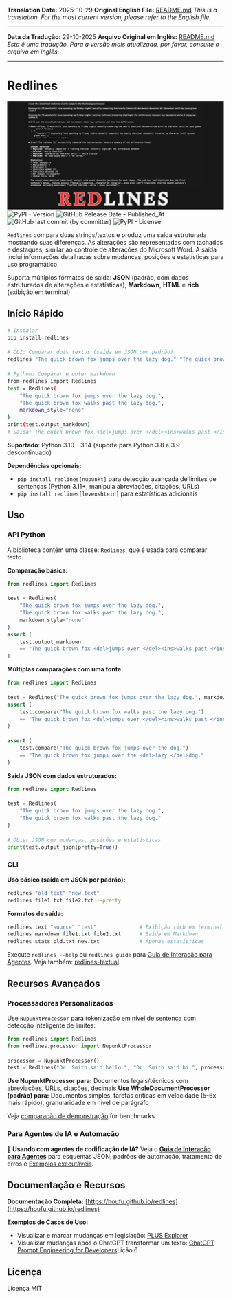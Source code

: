 **Translation Date:** 2025-10-29
**Original English File:** [README.md](https://github.com/houfu/redlines/blob/master/README.md)
*This is a translation. For the most current version, please refer to the English file.*

---

**Data da Tradução:** 29-10-2025
**Arquivo Original em Inglês:** [README.md](https://github.com/houfu/redlines/blob/master/README.md)
*Esta é uma tradução. Para a versão mais atualizada, por favor, consulte o arquivo em inglês.*

---
# Redlines
![Repository banner image](repository-open-graph.png)
![PyPI - Version](https://img.shields.io/pypi/v/redlines)
![GitHub Release Date - Published_At](https://img.shields.io/github/release-date/houfu/redlines)
![GitHub last commit (by committer)](https://img.shields.io/github/last-commit/houfu/redlines)
![PyPI - License](https://img.shields.io/pypi/l/redlines)

`Redlines` compara duas strings/textos e produz uma saída estruturada mostrando suas diferenças. As alterações são representadas com tachados e destaques, similar ao controle de alterações do Microsoft Word. A saída inclui informações detalhadas sobre mudanças, posições e estatísticas para uso programático.

Suporta múltiplos formatos de saída: **JSON** (padrão, com dados estruturados de alterações e estatísticas), **Markdown**, **HTML** e **rich** (exibição em terminal).

## Início Rápido

```bash
# Instalar
pip install redlines

# CLI: Comparar dois textos (saída em JSON por padrão)
redlines "The quick brown fox jumps over the lazy dog." "The quick brown fox walks past the lazy dog."

# Python: Comparar e obter markdown
from redlines import Redlines
test = Redlines(
    "The quick brown fox jumps over the lazy dog.",
    "The quick brown fox walks past the lazy dog.",
    markdown_style="none"
)
print(test.output_markdown)
# Saída: The quick brown fox <del>jumps over </del><ins>walks past </ins>the lazy dog.
```

**Suportado**: Python 3.10 - 3.14 (suporte para Python 3.8 e 3.9 descontinuado)

**Dependências opcionais:**
- `pip install redlines[nupunkt]` para detecção avançada de limites de sentenças (Python 3.11+, manipula abreviações, citações, URLs)
- `pip install redlines[levenshtein]` para estatísticas adicionais

## Uso

### API Python

A biblioteca contém uma classe: `Redlines`, que é usada para comparar texto.

**Comparação básica:**
```python
from redlines import Redlines

test = Redlines(
    "The quick brown fox jumps over the lazy dog.",
    "The quick brown fox walks past the lazy dog.",
    markdown_style="none"
)
assert (
    test.output_markdown
    == "The quick brown fox <del>jumps over </del><ins>walks past </ins>the lazy dog."
)
```

**Múltiplas comparações com uma fonte:**
```python
from redlines import Redlines

test = Redlines("The quick brown fox jumps over the lazy dog.", markdown_style="none")
assert (
    test.compare("The quick brown fox walks past the lazy dog.")
    == "The quick brown fox <del>jumps over </del><ins>walks past </ins>the lazy dog."
)

assert (
    test.compare("The quick brown fox jumps over the dog.")
    == "The quick brown fox jumps over the <del>lazy </del>dog."
)
```

**Saída JSON com dados estruturados:**
```python
from redlines import Redlines

test = Redlines(
    "The quick brown fox jumps over the lazy dog.",
    "The quick brown fox walks past the lazy dog."
)

# Obter JSON com mudanças, posições e estatísticas
print(test.output_json(pretty=True))
```

### CLI

**Uso básico (saída em JSON por padrão):**
```bash
redlines "old text" "new text"
redlines file1.txt file2.txt --pretty
```

**Formatos de saída:**
```bash
redlines text "source" "test"              # Exibição rich em terminal
redlines markdown file1.txt file2.txt      # Saída em Markdown
redlines stats old.txt new.txt             # Apenas estatísticas
```

Execute `redlines --help` ou `redlines guide` para [Guia de Interação para Agentes](AGENT_GUIDE.md). Veja também: [redlines-textual](https://github.com/houfu/redlines-textual).

## Recursos Avançados

### Processadores Personalizados

Use `NupunktProcessor` para tokenização em nível de sentença com detecção inteligente de limites:

```python
from redlines import Redlines
from redlines.processor import NupunktProcessor

processor = NupunktProcessor()
test = Redlines("Dr. Smith said hello.", "Dr. Smith said hi.", processor=processor)
```

**Use NupunktProcessor para:** Documentos legais/técnicos com abreviações, URLs, citações, decimais
**Use WholeDocumentProcessor (padrão) para:** Documentos simples, tarefas críticas em velocidade (5-6x mais rápido), granularidade em nível de parágrafo

Veja [comparação de demonstração](demo/README.md) for benchmarks.

### Para Agentes de IA e Automação

**🤖 Usando com agentes de codificação de IA?** Veja o **[Guia de Interação para Agentes](AGENT_GUIDE.md)** para esquemas JSON, padrões de automação, tratamento de erros e [Exemplos executáveis](examples/).

## Documentação e Recursos

**Documentação Completa:** [https://houfu.github.io/redlines](https://houfu.github.io/redlines)

**Exemplos de Casos de Uso:**
* Visualizar e marcar mudanças em legislação: [PLUS Explorer](https://houfu-plus-explorer.streamlit.app/)
* Visualizar mudanças após o ChatGPT transformar um texto: [ChatGPT Prompt Engineering for Developers](https://www.deeplearning.ai/short-courses/chatgpt-prompt-engineering-for-developers/)Lição 6

## Licença

Licença MIT